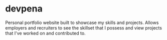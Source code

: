 # devpena
Personal portfolio website built to showcase my skills and projects. Allows employers and recruiters to see the skillset that I possess and view projects that I've worked on and contributed to.
